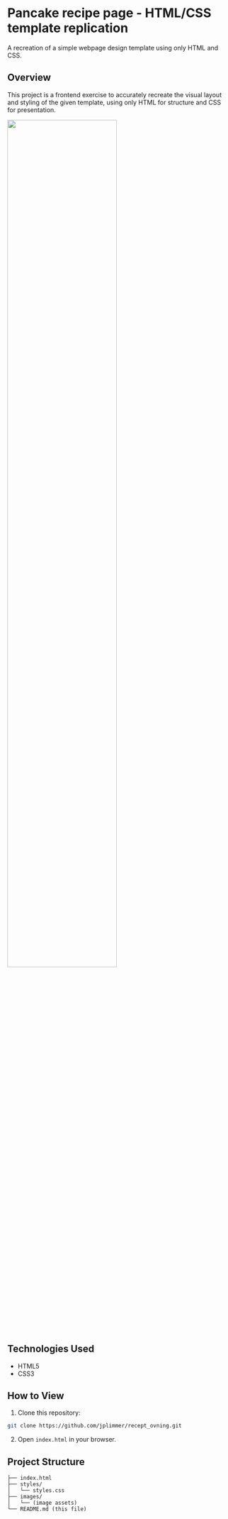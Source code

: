 # Pancake recipe page - HTML/CSS template replication

A recreation of a simple webpage design template using only HTML and CSS.

## Overview
This project is a frontend exercise to accurately recreate the visual layout and styling of the given template, using only HTML for structure and CSS for presentation.

<img src="images/template.png" width="70%">

## Technologies Used

* HTML5
* CSS3

## How to View

1. Clone this repository:
```bash
git clone https://github.com/jplimmer/recept_ovning.git
```

2. Open `index.html` in your browser.

## Project Structure
```
├── index.html
├── styles/
│   └── styles.css
├── images/
│   └── (image assets)
└── README.md (this file)
```